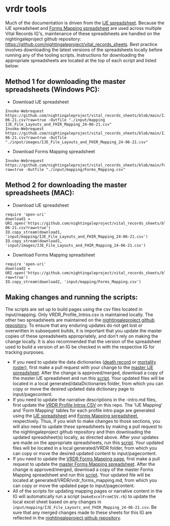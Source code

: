# vrdr tools

Much of the documentation is driven from the [IJE spreadsheet](https://build.fhir.org/ig/HL7/vrdr/IJE_File_Layouts_and_FHIR_Mapping_24-06-21.csv).  Because the IJE spreadsheet and [Forms Mapping spreadsheet](https://github.com/nightingaleproject/vital_records_sheets/blob/main/Forms_Mapping.csv) are used across multiple Vital Records IG's, maintenance of these spreadsheets are handled on the nightingaleproject github repository: https://github.com/nightingaleproject/vital_records_sheets. Best practice involves downloading the latest versions of the spreadsheets locally before running any of the tooling scripts. Instructions for downloading the appropriate spreadsheets are located at the top of each script and listed below:
  
## Method 1 for downloading the master spreadsheets (Windows PC):
 - Download IJE spreadsheet
```
Invoke-Webrequest https://github.com/nightingaleproject/vital_records_sheets/blob/main/IJE_File_Layouts_and_FHIR_Mapping_24-06-21.csv?raw=true -Outfile "./input/mapping IJE_File_Layouts_and_FHIR_Mapping_24-06-21.csv"
Invoke-Webrequest https://github.com/nightingaleproject/vital_records_sheets/blob/main/IJE_File_Layouts_and_FHIR_Mapping_24-06-21.csv?raw=true -Outfile "./input/images/IJE_File_Layouts_and_FHIR_Mapping_24-06-21.csv"
```
 - Download Forms Mapping spreadsheet
```
Invoke-Webrequest https://github.com/nightingaleproject/vital_records_sheets/blob/main/Forms_Mapping.csv?raw=true -Outfile "./input/mapping/Forms_Mapping.csv"
```

## Method 2 for downloading the master spreadsheets (MAC):
 - Download IJE spreadsheet
```
require 'open-uri'
download1 = URI.open('https://github.com/nightingaleproject/vital_records_sheets/blob/main/IJE_File_Layouts_and_FHIR_Mapping_24-06-21.csv?raw=true')
IO.copy_stream(download1, 'input/mapping/IJE_File_Layouts_and_FHIR_Mapping_24-06-21.csv')
IO.copy_stream(download1, 'input/images/IJE_File_Layouts_and_FHIR_Mapping_24-06-21.csv')
```
 - Download Forms Mapping spreadsheet
```
require 'open-uri'
download2 = URI.open('https://github.com/nightingaleproject/vital_records_sheets/blob/main/Forms_Mapping.csv?raw=true')
IO.copy_stream(download2, 'input/mapping/Forms_Mapping.csv')
```

## Making changes and running the scripts:
The scripts are set up to build pages using the csv files located in input/mapping. Only VRDR_Profile_Intros.csv is maintained locally. The other two spreadsheets are maintained on the [nightingaleproject github repository](https://github.com/nightingaleproject/vital_records_sheets). To ensure that any enduring updates do not get lost or overwritten in subsequent builds, it is important that you update the master copies of these spreadsheets appropriately, and don't rely on making the change locally. It is also recommended that the version of the spreadsheet used to build a version of an IG be checked in with the respective IG for tracking purposes.
 - If you need to update the data dictionaries ([death record](https://build.fhir.org/ig/HL7/vrdr/DeathRecordDataDictionary.html) or [mortality roster](https://build.fhir.org/ig/HL7/vrdr/MortalityRosterDataDictionary.html)), first make a pull request with your change to the [master IJE spreadsheet](https://github.com/nightingaleproject/vital_records_sheets/blob/main/IJE_File_Layouts_and_FHIR_Mapping_24-06-21.csv). After the change is approved/merged, download a copy of the master IJE spreadsheet and run this [script](https://github.com/HL7/vrdr/blob/master/tools/makeIJEMappingFromCSVtoHTML.rb). Your updated files will be located in a local generated/dataDictionaries folder, from which you can copy or move the desired updated data dictionary page to input/pagecontent. 
 - If you need to update the narrative descriptions in the <profile>-intro.md files, first update the [VRDR Profile Intros CSV](https://github.com/HL7/vrdr/blob/master/input/mapping/VRDR_Profile_Intros.csv) on this repo. The 'IJE Mapping' and 'Form Mapping' tables for each profile intro page are generated using the [IJE spreadsheet](https://github.com/nightingaleproject/vital_records_sheets/blob/main/IJE_File_Layouts_and_FHIR_Mapping_24-06-21.csv) and [Forms Mapping spreadsheet](https://github.com/nightingaleproject/vital_records_sheets/blob/main/Forms_Mapping.csv), respectively. Thus, if you wish to make changes to those sections, you will also need to update these spreadsheets by making a pull request to the nightingaleproject github repository and then downloading the updated spreadsheet(s) locally, as directed above. After your updates are made on the appropriate spreadsheets, run this [script](https://github.com/HL7/vrdr/blob/master/tools/makeStructureDefinitionIntrosFromCSVtoHTML.rb). Your updated files will be located in a local generated/VRDR folder, from which you can copy or move the desired updated content to input/pagecontent. 
 - If you need to update the [VRDR Forms Mapping page](https://build.fhir.org/ig/HL7/vrdr/vrdr_forms_mapping.html), first make a pull request to update the [master Forms Mapping spreadsheet](https://github.com/nightingaleproject/vital_records_sheets/blob/main/Forms_Mapping.csv). After the change is approved/merged, download a copy of the master Forms Mapping spreadsheet and run this [script](https://github.com/HL7/vrdr/blob/master/tools/makeVitalRecordsFormsMappingPage.rb). Your updated file will be located at generated/VRDR/vrdr_forms_mapping.md, from which you can copy or move the updated page to input/pagecontent. 
 - All of the scripts for updating mapping pages or narrative content in the IG will automatically run a script (`makeExcelFromCSV.rb`) to update the local excel sheet based on any changes in `input/mapping/IJE_File_Layouts_and_FHIR_Mapping_24-06-21.csv`. Be sure that any merged changes made to these sheets for this IG are reflected in the [nightingaleproject github repository](https://github.com/nightingaleproject/vital_records_sheets).
